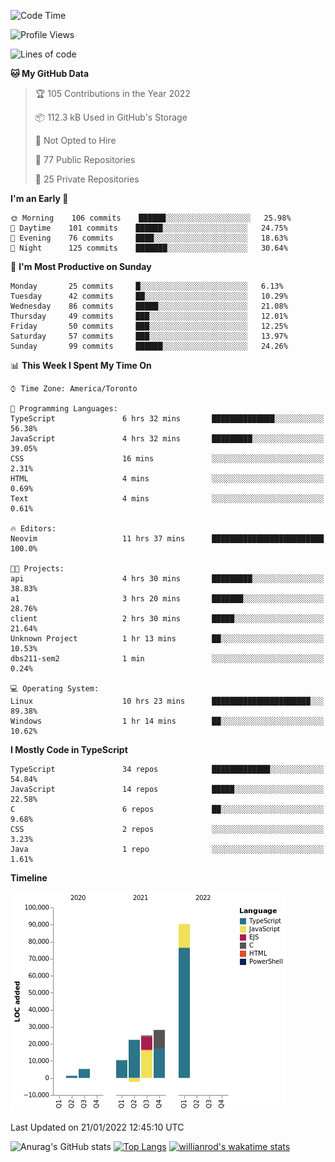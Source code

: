 <!--START_SECTION:waka-->
![Code Time](http://img.shields.io/badge/Code%20Time-119%20hrs%206%20mins-blue)

![Profile Views](http://img.shields.io/badge/Profile%20Views-7-blue)

![Lines of code](https://img.shields.io/badge/From%20Hello%20World%20I%27ve%20Written-181%20Thousand%20lines%20of%20code-blue)

**🐱 My GitHub Data** 

> 🏆 105 Contributions in the Year 2022
 > 
> 📦 112.3 kB Used in GitHub's Storage 
 > 
> 🚫 Not Opted to Hire
 > 
> 📜 77 Public Repositories 
 > 
> 🔑 25 Private Repositories  
 > 
**I'm an Early 🐤** 

```text
🌞 Morning    106 commits    ██████░░░░░░░░░░░░░░░░░░░   25.98% 
🌆 Daytime    101 commits    ██████░░░░░░░░░░░░░░░░░░░   24.75% 
🌃 Evening    76 commits     ████░░░░░░░░░░░░░░░░░░░░░   18.63% 
🌙 Night      125 commits    ███████░░░░░░░░░░░░░░░░░░   30.64%

```
📅 **I'm Most Productive on Sunday** 

```text
Monday       25 commits     █░░░░░░░░░░░░░░░░░░░░░░░░   6.13% 
Tuesday      42 commits     ██░░░░░░░░░░░░░░░░░░░░░░░   10.29% 
Wednesday    86 commits     █████░░░░░░░░░░░░░░░░░░░░   21.08% 
Thursday     49 commits     ███░░░░░░░░░░░░░░░░░░░░░░   12.01% 
Friday       50 commits     ███░░░░░░░░░░░░░░░░░░░░░░   12.25% 
Saturday     57 commits     ███░░░░░░░░░░░░░░░░░░░░░░   13.97% 
Sunday       99 commits     ██████░░░░░░░░░░░░░░░░░░░   24.26%

```


📊 **This Week I Spent My Time On** 

```text
⌚︎ Time Zone: America/Toronto

💬 Programming Languages: 
TypeScript               6 hrs 32 mins       ██████████████░░░░░░░░░░░   56.38% 
JavaScript               4 hrs 32 mins       █████████░░░░░░░░░░░░░░░░   39.05% 
CSS                      16 mins             ░░░░░░░░░░░░░░░░░░░░░░░░░   2.31% 
HTML                     4 mins              ░░░░░░░░░░░░░░░░░░░░░░░░░   0.69% 
Text                     4 mins              ░░░░░░░░░░░░░░░░░░░░░░░░░   0.61%

🔥 Editors: 
Neovim                   11 hrs 37 mins      █████████████████████████   100.0%

🐱‍💻 Projects: 
api                      4 hrs 30 mins       █████████░░░░░░░░░░░░░░░░   38.83% 
a1                       3 hrs 20 mins       ███████░░░░░░░░░░░░░░░░░░   28.76% 
client                   2 hrs 30 mins       █████░░░░░░░░░░░░░░░░░░░░   21.64% 
Unknown Project          1 hr 13 mins        ██░░░░░░░░░░░░░░░░░░░░░░░   10.53% 
dbs211-sem2              1 min               ░░░░░░░░░░░░░░░░░░░░░░░░░   0.24%

💻 Operating System: 
Linux                    10 hrs 23 mins      ██████████████████████░░░   89.38% 
Windows                  1 hr 14 mins        ██░░░░░░░░░░░░░░░░░░░░░░░   10.62%

```

**I Mostly Code in TypeScript** 

```text
TypeScript               34 repos            █████████████░░░░░░░░░░░░   54.84% 
JavaScript               14 repos            █████░░░░░░░░░░░░░░░░░░░░   22.58% 
C                        6 repos             ██░░░░░░░░░░░░░░░░░░░░░░░   9.68% 
CSS                      2 repos             ░░░░░░░░░░░░░░░░░░░░░░░░░   3.23% 
Java                     1 repo              ░░░░░░░░░░░░░░░░░░░░░░░░░   1.61%

```


**Timeline**

![Chart not found](https://raw.githubusercontent.com/wise-introvert/wise-introvert/master/charts/bar_graph.png) 


 Last Updated on 21/01/2022 12:45:10 UTC
<!--END_SECTION:waka-->

![Anurag's GitHub stats](https://github-readme-stats.vercel.app/api?username=wise-introvert&count_private=true&show_icons=true)
[![Top Langs](https://github-readme-stats.vercel.app/api/top-langs/?username=wise-introvert&langs_count=10)](https://github.com/anuraghazra/github-readme-stats)
[![willianrod's wakatime stats](https://github-readme-stats.vercel.app/api/wakatime?username=wiseintrovert)](https://github.com/anuraghazra/github-readme-stats)
